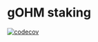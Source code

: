 # gOHM staking

[![codecov](https://codecov.io/gh/Mjavala/terra-gOHM-staking/branch/master/graph/badge.svg?token=6H3SJRI04U)](https://codecov.io/gh/Mjavala/terra-gOHM-staking)
